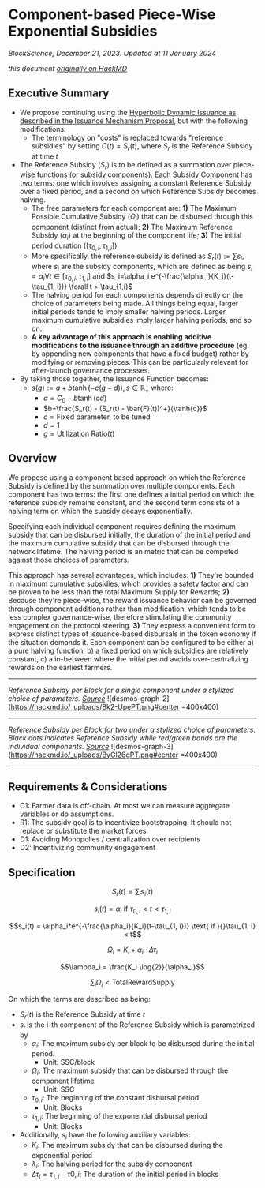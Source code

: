 # Component-based Piece-Wise Exponential Subsidies 

*BlockScience, December 21, 2023. Updated at 11 January 2024*

*this document [originally on HackMD](https://hackmd.io/@blockscience/rJ5pJAgwa)*

## Executive Summary

- We propose continuing using the [Hyperbolic Dynamic Issuance as described in the Issuance Mechanism Proposal](https://github.com/BlockScience/subspace/blob/main/resources/subspace-dynamic-issuance-mechanism.md), but with the following modifications:
    - The terminology on "costs" is replaced towards "reference subsidies" by setting $C(t)=S_r(t)$, where $S_r$ is the Reference Subsidy at time $t$
- The Reference Subsidy ($S_r$) is to be defined as a summation over piece-wise functions (or subsidy components). Each Subsidy Component has two terms: one which involves assigning a constant Reference Subsidy over a fixed period, and a second on which Reference Subsidy becomes halving.
    - The free parameters for each component are: **1)** The Maximum Possible Cumulative Subsidy ($\Omega_i$) that can be disbursed through this component (distinct from actual); **2)** The Maximum Reference Subsidy ($\alpha_i$) at the beginning of the component life; **3)** The initial period duration ($[\tau_{0, i},\tau_{1, i}]$).
    - More specifically, the reference subsidy is defined as $S_r(t):=\sum s_i$, where $s_i$ are the subsidy components, which are defined as being $s_i=\alpha_i \forall t \in [\tau_{0, i},\tau_{1, i}]$ and $s_i=\alpha_i e^{-\frac{\alpha_i}{K_i}(t-\tau_{1, i})} \forall t > \tau_{1,i}$
    - The halving period for each components depends directly on the choice of parameters being made. All things being equal, larger initial periods tends to imply smaller halving periods. Larger maximum cumulative subsidies imply larger halving periods, and so on.
    - **A key advantage of this approach is enabling additive modifications to the issuance through an additive procedure** (eg. by appending new components that have a fixed budget) rather by modifying or removing pieces. This can be particularly relevant for after-launch governance processes.
- By taking those together, the Issuance Function becomes:
    - $s(g) := a + b \tanh(-c(g - d)), s \in \mathbb{R}_+$ where:
        - $a=C_0-b \tanh (cd)$
        - $b=\frac{S_r(t) - (S_r(t) - \bar{F}(t))^+}{\tanh{c}}$
        - $c=\text{Fixed parameter, to be tuned}$
        - $d=1$
        - $g=\text{Utilization Ratio}(t)$

## Overview

We propose using a component based approach on which the Reference Subsidy is defined by the summation over multiple components. Each component has two terms: the first one defines a initial period on which the reference subsidy remains constant, and the second term consists of a halving term on which the subsidy decays exponentially. 

Specifying each individual component requires defining the maximum subsidy that can be disbursed initially, the duration of the initial period and the maximum cumulative subsidy that can be disbursed through the network lifetime. The halving period is an metric that can be computed against those choices of parameters.

This approach has several advantages, which includes: **1)** They're bounded in maximum cumulative subsidies, which provides a safety factor and can be proven to be less than the total Maximum Supply for Rewards; **2)** Because they're piece-wise, the reward issuance behavior can be governed through component additions rather than modification, which tends to be less complex governance-wise, therefore stimulating the community engagement on the protocol steering. **3)** They express a convenient form to express distinct types of issuance-based disbursals in the token economy if the situation demands it. Each component can be configured to be either a) a pure halving function, b) a fixed period on which subsidies are relatively constant, c) a in-between where the initial period avoids over-centralizing rewards on the earliest farmers.


---
*Reference Subsidy per Block for a single component under a stylized choice of parameters. [Source](https://www.desmos.com/calculator/tgdkgx3gdh)* 
![desmos-graph-2](https://hackmd.io/_uploads/Bk2-UpePT.png#center =400x400)

---
*Reference Subsidy per Block for two under a stylized choice of parameters. Black dots indicates Reference Subsidy while red/green bands are the individual components. [Source](https://www.desmos.com/calculator/rgb6hx59l0)*
![desmos-graph-3](https://hackmd.io/_uploads/ByGl26gPT.png#center =400x400)

---

## Requirements & Considerations

- C1: Farmer data is off-chain. At most we can measure aggregate variables or do assumptions.
- R1: The subsidy goal is to incentivize bootstrapping. It should not replace or substitute the market forces
- D1: Avoiding Monopolies / centralization over recipients
- D2: Incentivizing community engagement 

## Specification

$$S_r(t) = \sum_i s_i(t)$$

$$s_i(t)=\alpha_i \text{          if }{}\tau_{0,i} < t < \tau_{1,i}$$

$$s_i(t) = \alpha_i*e^{-\frac{\alpha_i}{K_i}(t-\tau_{1, i})} \text{          if }{}\tau_{1, i} < t$$

$$\Omega_i = K_i + \alpha_i \cdot \Delta \tau_i$$

$$\lambda_i = \frac{K_i \log{2}}{\alpha_i}$$

$$\sum_i \Omega_i < \text{TotalRewardSupply}{}$$

On which the terms are described as being:
- $S_r(t)$ is the Reference Subsidy at time $t$ 
- $s_i$ is the i-th component of the Reference Subsidy which is parametrized by 
    - $\alpha_i$: The maximum subsidy per block to be disbursed during the initial period. 
        - Unit: SSC/block
    - $\Omega_i$: The maximum subsidy that can be disbursed through the component lifetime
        - Unit: SSC
    - $\tau_{0, i}$: The beginning of the constant disbursal period
        - Unit: Blocks
    - $\tau_{1, i}$: The beginning of the exponential disbursal period
        - Unit: Blocks
- Additionally, $s_i$ have the following auxiliary variables:
    - $K_i$: The maximum subsidy that can be disbursed during the exponential period
    - $\lambda_i$: The halving period for the subsidy component
    - $\Delta \tau_i=\tau_{1, i} - \tau{0, i}$: The duration of the initial period in blocks

